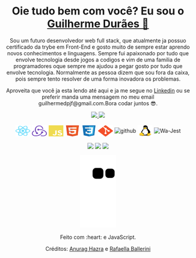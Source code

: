 <div>
  
  <h1 align="center">
    Oie tudo bem com você? Eu sou o 
    <a href="https://www.linkedin.com/in/guilherme-DP">Guilherme Durães 🤗 </a>
  </h1>
  
  <p align="center">
    Sou um futuro desenvolvedor web full stack, que atualmente ja possuo certificado da trybe em Front-End e gosto muito de sempre estar aprendo novos conhecimentos e linguagens. Sempre fui apaixonado por tudo que envolve tecnologia desde jogos a codigos e vim de uma familia de programadores oque sempre me ajudou a pegar gosto por tudo que envolve tecnologia. Normalmente as pessoa dizem que sou fora da caixa, pois sempre tento resolver de uma forma inovadora os problemas.
  </p>
  
  <p align="center">
    Aproveita que você ja esta lendo até aqui e ja me segue no <a href="https://www.linkedin.com/in/guilherme-DP">Linkedin</a> ou se preferir manda uma mensagem no meu email guilhermedpjf@gmail.com.Bora codar juntos 😎.
  </p>
  
</div>

<div align="center">
  <a href="https://github.com/EuGuiXtd">
    <img height="150em" src="https://github-readme-stats.vercel.app/api?username=EuGuiXtd&count_private=true&include_all_commits=true&show_icons=true&theme=dracula&hide_border=false&show_owner=true"/>
    <img height="150em" src="https://github-readme-stats.vercel.app/api/top-langs/?username=EuGuiXtd&theme=dracula&hide_border=false&&layout=compact"/>
  </a>
</div>

<div align="center" valign="top"><br>
  <img align="center" alt="React" height="30" width="40" src="https://raw.githubusercontent.com/devicons/devicon/master/icons/react/react-original.svg">
  <img align="center" alt="Redux" height="30" width="40" src="https://raw.githubusercontent.com/devicons/devicon/master/icons/redux/redux-original.svg">
  <img align="center" alt="Js" height="30" width="40" src="https://raw.githubusercontent.com/devicons/devicon/master/icons/javascript/javascript-plain.svg">
  <img align="center" alt="HTML" height="30" width="40" src="https://raw.githubusercontent.com/devicons/devicon/master/icons/html5/html5-original.svg">
  <img align="center" alt="CSS" height="30" width="40" src="https://raw.githubusercontent.com/devicons/devicon/master/icons/css3/css3-original.svg">
  <img align="center" alt="git" height="30" width="40" src="https://raw.githubusercontent.com/devicons/devicon/master/icons/git/git-original.svg">
  <img align="center" alt="github" height="35" width="35" src="https://cdns.iconmonstr.com/wp-content/releases/preview/2012/240/iconmonstr-github-1.png">
  <img align="center" alt="linux" height="30" width="40" src="https://raw.githubusercontent.com/devicons/devicon/master/icons/linux/linux-original.svg">
  <img align="center" alt="Wa-Jest" height="30" width="40" src="https://cdn.jsdelivr.net/gh/devicons/devicon/icons/jest/jest-plain.svg">
</div><br>

<div align="center">
  <a href="https://www.instagram.com/eugui_xtd/" target="_blank"><img src="https://img.shields.io/badge/-Instagram-%23E4405F?style=for-the-badge&logo=instagram&logoColor=white" target="_blank"></a>
  <a href="https://www.linkedin.com/in/guilherme-dp" target="_blank"><img src="https://img.shields.io/badge/-LinkedIn-%230077B5?style=for-the-badge&logo=linkedin&logoColor=white" target="_blank"></a> 
  <a href="mailto:guilhermedpjf@gmail.com"><img src="https://img.shields.io/badge/-Gmail-%23333?style=for-the-badge&logo=gmail&logoColor=white" target="_blank"></a>
</div>

<div align="center">

  ![Snake animation](https://github.com/EuGuiXtd/EuGuiXtd/blob/output/github-contribution-grid-snake.svg)
  
</div>

<div align="center">
  <p>Feito com :heart: e JavaScript.</p>
  <p>Créditos: <a href="https://github.com/anuraghazra/github-readme-stats">Anurag Hazra</a> e <a href="https://github.com/rafaballerini">Rafaella Ballerini</a></p>
</div>
